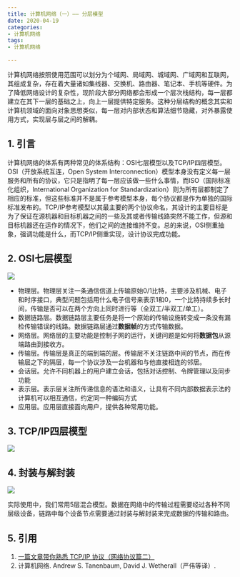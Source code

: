 ```yaml
---
title: 计算机网络（一）—— 分层模型
date: 2020-04-19
categories:
- 计算机网络
tags:
- 计算机网络

---
```


计算机网络按照使用范围可以划分为个域网、局域网、城域网、广域网和互联网，其组成复杂，存在着大量诸如集线器、交换机、路由器、笔记本、手机等硬件。为了降低网络设计的复杂性，现阶段大部分网络都会形成一个层次栈结构，每一层都建立在其下一层的基础之上，向上一层提供特定服务。这种分层结构的概念其实和计算机领域的面向对象思想类似，每一层对内部状态和算法细节隐藏，对外暴露使用方式，实现层与层之间的解耦。

<!--more-->

## 1. 引言

计算机网络的体系有两种常见的体系结构：OSI七层模型以及TCP/IP四层模型。OSI（开放系统互连，Open System Interconnection）模型本身没有定义每一层服务和所有的协议，它只是指明了每一层应该做一些什么事情，而ISO（国际标准化组织，International Organization for Standardization）则为所有层都制定了相应的标准，但这些标准并不是属于参考模型本身，每个协议都是作为单独的国际标准发布的。TCP/IP参考模型以其最主要的两个协议命名，其设计的主要目标是为了保证在源机器和目标机器之间的一些及其或者传输线路突然不能工作，但源和目标机器还在运作的情况下，他们之间的连接维持不变。总的来说，OSI侧重抽象，强调功能是什么，而TCP/IP侧重实现，设计协议完成功能。

## 2. OSI七层模型

![](https://shinerio.oss-cn-beijing.aliyuncs.com/blog_images/uncategory/20200423160451.png)

- 物理层。物理层关注一条通信信道上传输原始0/1比特，主要涉及机械、电子和时序接口，典型问题包括用什么电子信号来表示1和0，一个比特持续多长时间，传输是否可以在两个方向上同时进行等（全双工/半双工/单工）。
- 数据链路层。数据链路层主要任务是将一个原始的传输设施转变成一条没有漏检传输错误的线路。数据链路层通过**数据帧**的方式传输数据。
- 网络层。网络层的主要功能是控制子网的运行，关键问题是如何将**数据包**从源端路由到接收方。
- 传输层。传输层是真正的端到端的层。传输层不关注链路中间的节点，而在传输层之下的隔层，每一个协议涉及一台机器和与他直接相连的邻居。
- 会话层。允许不同机器上的用户建立会话，包括对话控制、令牌管理以及同步功能
- 表示层。表示层关注所传递信息的语法和语义，让具有不同内部数据表示法的计算机可以相互通信，约定同一种编码方式
- 应用层。应用层直接面向用户，提供各种常用功能。

## 3. TCP/IP四层模型

![](https://shinerio.oss-cn-beijing.aliyuncs.com/blog_images/uncategory/20200423164013.png)

## 4. 封装与解封装

![](https://shinerio.oss-cn-beijing.aliyuncs.com/blog_images/uncategory/20200423170304.png)

实际使用中，我们常用5层混合模型。数据在网络中的传输过程需要经过各种不同层级设备，链路中每个设备节点需要通过封装与解封装来完成数据的传输和路由。

## 5. 引用

1. [一篇文章带你熟悉 TCP/IP 协议（网络协议篇二）](https://www.jianshu.com/p/9f3e879a4c9c)
2. 计算机网络. Andrew S. Tanenbaum, David J. Wetherall（严伟等译）.